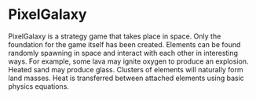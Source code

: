 # PixelGalaxy
PixelGalaxy is a strategy game that takes place in space. Only the foundation for the game itself has been created. Elements can be found randomly spawning in space and interact with each other in interesting ways. For example, some lava may ignite oxygen to produce an explosion. Heated sand may produce glass. Clusters of elements will naturally form land masses. Heat is transferred between attached elements using basic physics equations.
